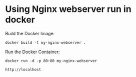 # Using Nginx webserver run in docker

Build the Docker Image:
```
docker build -t my-nginx-webserver .
```
Run the Docker Container:
```
docker run -d -p 80:80 my-nginx-webserver
```
```
http://localhost
```
